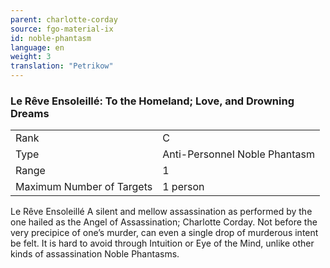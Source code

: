 ```yaml
---
parent: charlotte-corday
source: fgo-material-ix
id: noble-phantasm
language: en
weight: 3
translation: "Petrikow"
---
```


### Le Rêve Ensoleillé: To the Homeland; Love, and Drowning Dreams

<table>
  <tr><td>Rank</td><td>C</td></tr>
  <tr><td>Type</td><td>Anti-Personnel Noble Phantasm</td></tr>
  <tr><td>Range</td><td>1</td></tr>
  <tr><td>Maximum Number of Targets</td><td>1 person</td></tr>
</table>

Le Rêve Ensoleillé
A silent and mellow assassination as performed by the one hailed as the Angel of Assassination; Charlotte Corday.
Not before the very precipice of one’s murder, can even a single drop of murderous intent be felt.
It is hard to avoid through Intuition or Eye of the Mind, unlike other kinds of assassination Noble Phantasms.
